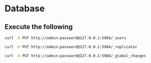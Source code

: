 # Database

## Execute the following

```bash
curl -X PUT http://admin:password@127.0.0.1:5984/_users
```

```bash
curl -X PUT http://admin:password@127.0.0.1:5984/_replicator
```

```bash
curl -X PUT http://admin:password@127.0.0.1:5984/_global_changes
```
